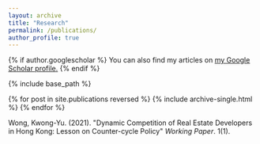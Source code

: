 ```yaml
---
layout: archive
title: "Research"
permalink: /publications/
author_profile: true
---
```


{% if author.googlescholar %}
  You can also find my articles on <u><a href="{{author.googlescholar}}">my Google Scholar profile</a>.</u>
{% endif %}

{% include base_path %}

{% for post in site.publications reversed %}
  {% include archive-single.html %}
{% endfor %}

Wong, Kwong-Yu. (2021). &quot;Dynamic Competition of Real Estate Developers in Hong Kong: Lesson on Counter-cycle Policy&quot; <i>Working Paper</i>. 1(1).
